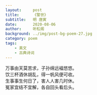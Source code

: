 ```yaml
---
layout:     post
title:      《警世》
subtitle:   明 唐寅
date:       2020-08-06
author:     听松阁
background: ../img/post-bg-poem-27.jpg
category: poem
tags:
    - 美文
    - 古典诗词
---
```


万事由天莫苦求，子孙绵远褔悠悠。<br>
饮三杯酒休胡乱，得一帆风便可收。<br>
生事事生何日了，害人人害几时休。<br>
冤家宜结不宜解，各自回头看后头。<br>
